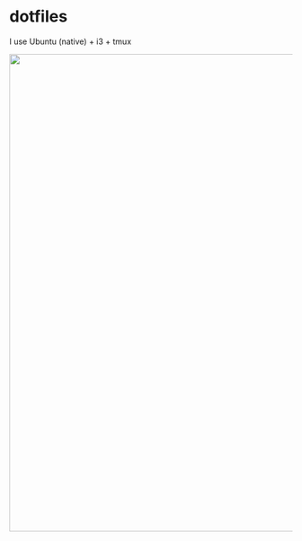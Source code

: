 # dotfiles

I use Ubuntu (native) + i3 + tmux

<center><img src="https://i.imgur.com/27iLH61.png" width=850px/></center>
